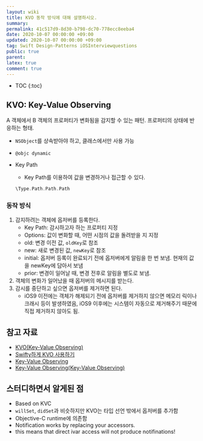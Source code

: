 ```yaml
---
layout: wiki
title: KVO 동작 방식에 대해 설명하시오.
summary: 
permalink: 41c517d9-8d30-b798-dc70-778ecc8eeba4
date: 2020-10-07 00:00:00 +09:00
updated: 2020-10-07 00:00:00 +09:00
tag: Swift Design-Patterns iOSInterviewquestions  
public: true
parent: 
latex: true
comment: true
---
```


* TOC
{:toc}

## KVO: Key-Value Observing

A 객체에서 B 객체의 프로퍼티가 변화됨을 감지할 수 있는 패턴. 프로퍼티의 상태에 반응하는 형태.

- `NSObject`를 상속받아야 하고, 클래스에서만 사용 가능
- `@objc dynamic`
- Key Path
    - Key Path를 이용하여 값을 변경하거나 접근할 수 있다.

    ```swift
    \Type.Path.Path.Path
    ```

### 동작 방식

1. 감지하려는 객체에 옵저버를 등록한다.
    - Key Path: 감시하고자 하는 프로퍼티 지정
    - Options: 값이 변화할 때, 어떤 시점의 값을 돌려받을 지 지정
    - old: 변경 이전 값, `oldKey`로 참조
    - new: 새로 변경된 값, `newKey`로 참조
    - initial: 옵저버 등록이 완료되기 전에 옵저버에게 알림을 한 번 보냄. 현재의 값을 newKey에 담아서 보냄
    - prior: 변경이 일어날 때, 변경 전후로 알림을 별도로 보냄.
2. 객체의 변화가 일어났을 때 옵저버의 메시지를 받는다.
3. 감시를 중단하고 싶으면 옵저버를 제거하면 된다.
    - iOS9 이전에는 객체가 해제되기 전에 옵저버를 제거하지 않으면 메모리 릭이나 크래시 등이 발생하였음, iOS9 이후에는 시스템이 자동으로 제거해주기 때문에 직접 제거하지 않아도 됨.

## 참고 자료

- [KVO(Key-Value Observing)](https://velog.io/@delmasong/KVOKey-Value-Observing)
- [Swifty하게 KVO 사용하기](https://wnstkdyu.github.io/2018/05/20/swiftykvo/)
- [Key-Value Observing](https://wnstkdyu.github.io/2018/05/01/kvoprogrammingguide/)
- [Key-Value Observing(Key-Value Observing)](https://jcsoohwancho.github.io/2019-11-30-KVO(Key-Value-Observing)/)

## 스터디하면서 알게된 점

- Based on KVC
- `willSet`, `didSet`과 비슷하지만 KVO는 타입 선언 밖에서 옵저버를 추가함
- Objective-C runtime에 의존함
- Notification works by replacing your accessors.
- this means that direct ivar access will not produce notifinations!
